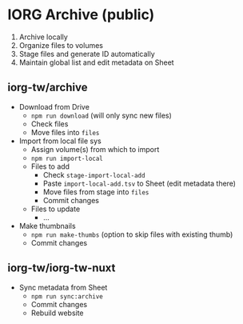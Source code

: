 # IORG Archive (public)

1. Archive locally
2. Organize files to volumes
3. Stage files and generate ID automatically
4. Maintain global list and edit metadata on Sheet

## iorg-tw/archive
- Download from Drive
  - `npm run download` (will only sync new files)
  - Check files
  - Move files into `files`
- Import from local file sys
  - Assign volume(s) from which to import
  - `npm run import-local`
  - Files to add
    - Check `stage-import-local-add`
    - Paste `import-local-add.tsv` to Sheet (edit metadata there)
    - Move files from stage into `files`
    - Commit changes
  - Files to update
    - ...
- Make thumbnails
  - `npm run make-thumbs` (option to skip files with existing thumb)
  - Commit changes

## iorg-tw/iorg-tw-nuxt
- Sync metadata from Sheet
  - `npm run sync:archive`
  - Commit changes
  - Rebuild website
